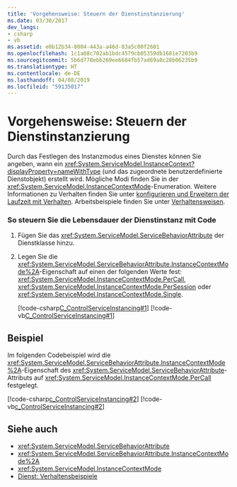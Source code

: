 ```yaml
---
title: 'Vorgehensweise: Steuern der Dienstinstanzierung'
ms.date: 03/30/2017
dev_langs:
- csharp
- vb
ms.assetid: e0b12b34-8004-443a-a46d-83a5c00f2601
ms.openlocfilehash: 1c1a08c702ab1bdc4579cb05359db1681e7203b9
ms.sourcegitcommit: 5b6d778ebb269ee6684fb57ad69a8c28b06235b9
ms.translationtype: HT
ms.contentlocale: de-DE
ms.lasthandoff: 04/08/2019
ms.locfileid: "59135017"
---
```

# <a name="how-to-control-service-instancing"></a>Vorgehensweise: Steuern der Dienstinstanzierung
Durch das Festlegen des Instanzmodus eines Dienstes können Sie angeben, wann ein <xref:System.ServiceModel.InstanceContext?displayProperty=nameWithType> (und das zugeordnete benutzerdefinierte Dienstobjekt) erstellt wird. Mögliche Modi finden Sie in der <xref:System.ServiceModel.InstanceContextMode>-Enumeration. Weitere Informationen zu Verhalten finden Sie unter [konfigurieren und Erweitern der Laufzeit mit Verhalten](../../../../docs/framework/wcf/extending/configuring-and-extending-the-runtime-with-behaviors.md). Arbeitsbeispiele finden Sie unter [Verhaltensweisen](../../../../docs/framework/wcf/samples/behaviors.md).  
  
### <a name="to-control-the-service-instance-lifetime-using-code"></a>So steuern Sie die Lebensdauer der Dienstinstanz mit Code  
  
1.  Fügen Sie das <xref:System.ServiceModel.ServiceBehaviorAttribute> der Dienstklasse hinzu.  
  
2.  Legen Sie die <xref:System.ServiceModel.ServiceBehaviorAttribute.InstanceContextMode%2A>-Eigenschaft auf einen der folgenden Werte fest: <xref:System.ServiceModel.InstanceContextMode.PerCall>, <xref:System.ServiceModel.InstanceContextMode.PerSession> oder <xref:System.ServiceModel.InstanceContextMode.Single>.  
  
     [!code-csharp[C_ControlServiceInstancing#1](../../../../samples/snippets/csharp/VS_Snippets_CFX/c_controlserviceinstancing/cs/source.cs#1)]
     [!code-vb[C_ControlServiceInstancing#1](../../../../samples/snippets/visualbasic/VS_Snippets_CFX/c_controlserviceinstancing/vb/source.vb#1)]  
  
## <a name="example"></a>Beispiel  
 Im folgenden Codebeispiel wird die <xref:System.ServiceModel.ServiceBehaviorAttribute.InstanceContextMode%2A>-Eigenschaft des <xref:System.ServiceModel.ServiceBehaviorAttribute>-Attributs auf <xref:System.ServiceModel.InstanceContextMode.PerCall> festgelegt.  
  
 [!code-csharp[c_ControlServiceInstancing#2](../../../../samples/snippets/csharp/VS_Snippets_CFX/c_controlserviceinstancing/cs/source.cs#2)]
 [!code-vb[c_ControlServiceInstancing#2](../../../../samples/snippets/visualbasic/VS_Snippets_CFX/c_controlserviceinstancing/vb/source.vb#2)]  
  
## <a name="see-also"></a>Siehe auch

- <xref:System.ServiceModel.ServiceBehaviorAttribute>
- <xref:System.ServiceModel.ServiceBehaviorAttribute.InstanceContextMode%2A>
- <xref:System.ServiceModel.InstanceContextMode>
- [Dienst: Verhaltensbeispiele](../samples/behaviors.md)
